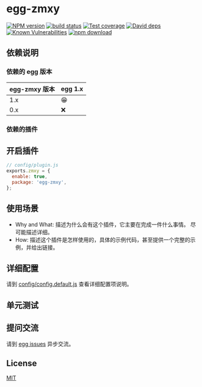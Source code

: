# egg-zmxy

[![NPM version][npm-image]][npm-url]
[![build status][travis-image]][travis-url]
[![Test coverage][codecov-image]][codecov-url]
[![David deps][david-image]][david-url]
[![Known Vulnerabilities][snyk-image]][snyk-url]
[![npm download][download-image]][download-url]

[npm-image]: https://img.shields.io/npm/v/egg-zmxy.svg?style=flat-square
[npm-url]: https://npmjs.org/package/egg-zmxy
[travis-image]: https://img.shields.io/travis/eggjs/egg-zmxy.svg?style=flat-square
[travis-url]: https://travis-ci.org/eggjs/egg-zmxy
[codecov-image]: https://img.shields.io/codecov/c/github/eggjs/egg-zmxy.svg?style=flat-square
[codecov-url]: https://codecov.io/github/eggjs/egg-zmxy?branch=master
[david-image]: https://img.shields.io/david/eggjs/egg-zmxy.svg?style=flat-square
[david-url]: https://david-dm.org/eggjs/egg-zmxy
[snyk-image]: https://snyk.io/test/npm/egg-zmxy/badge.svg?style=flat-square
[snyk-url]: https://snyk.io/test/npm/egg-zmxy
[download-image]: https://img.shields.io/npm/dm/egg-zmxy.svg?style=flat-square
[download-url]: https://npmjs.org/package/egg-zmxy

<!--
Description here.
-->

## 依赖说明

### 依赖的 egg 版本

egg-zmxy 版本 | egg 1.x
--- | ---
1.x | 😁
0.x | ❌

### 依赖的插件
<!--

如果有依赖其它插件，请在这里特别说明。如

- security
- multipart

-->

## 开启插件

```js
// config/plugin.js
exports.zmxy = {
  enable: true,
  package: 'egg-zmxy',
};
```

## 使用场景

- Why and What: 描述为什么会有这个插件，它主要在完成一件什么事情。
尽可能描述详细。
- How: 描述这个插件是怎样使用的，具体的示例代码，甚至提供一个完整的示例，并给出链接。

## 详细配置

请到 [config/config.default.js](config/config.default.js) 查看详细配置项说明。

## 单元测试

<!-- 描述如何在单元测试中使用此插件，例如 schedule 如何触发。无则省略。-->

## 提问交流

请到 [egg issues](https://github.com/eggjs/egg/issues) 异步交流。

## License

[MIT](LICENSE)
